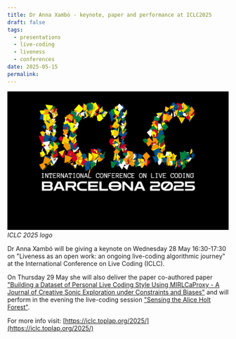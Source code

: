 ```yaml
---
title: Dr Anna Xambó - keynote, paper and performance at ICLC2025
draft: false
tags:
  - presentations
  - live-coding
  - liveness
  - conferences
date: 2025-05-15
permalink:
---
```

![](img/iclc-logo-2025-black.png)
*ICLC 2025 logo*

Dr Anna Xambó will be giving a keynote on Wednesday 28 May 16:30-17:30 on "Liveness as an open work: an ongoing live-coding algorithmic journey" at the International Conference on Live Coding (ICLC).

On Thursday 29 May she will also deliver the paper co-authored paper ["Building a Dataset of Personal Live Coding Style Using MIRLCaProxy - A Journal of Creative Sonic Exploration under Constraints and Biases"](https://iclc.toplap.org/2025/catalogue/paper/building-a-dataset-of-personal-live-coding-style-using-a-journal.html) and will perform in the evening the live-coding session ["Sensing the Alice Holt Forest"](https://iclc.toplap.org/2025/catalogue/performance/sensing-the-alice-holt-forest.html).

For more info visit: [https://iclc.toplap.org/2025/](https://iclc.toplap.org/2025/)

